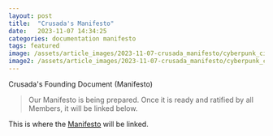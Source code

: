 ```yaml
---
layout: post
title:  "Crusada's Manifesto"
date:   2023-11-07 14:34:25
categories: documentation manifesto 
tags: featured
image: /assets/article_images/2023-11-07-crusada_manifesto/cyberpunk_city_72dpi.jpeg
image2: /assets/article_images/2023-11-07-crusada_manifesto/cyberpunk_city_72dpi_mobile.jpeg
---
```

Crusada's Founding Document (Manifesto) 

>Our Manifesto is being prepared. Once it is ready and ratified by all Members, it will be linked below. 

This is where the [Manifesto](http://example.com/ "Manifesto Gitbook") will be linked.

